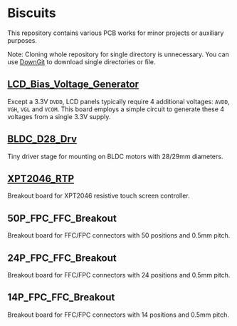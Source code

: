 # Biscuits 
This repository contains various PCB works for minor projects or auxiliary purposes.

Note: Cloning whole repository for single directory is unnecessary. You can use [DownGit](https://minhaskamal.github.io/DownGit/#/home) to download single directories or file.

## [LCD_Bias_Voltage_Generator](./LCD_Bias_Voltage_Generator/README.md)
Except a 3.3V `DVDD`, LCD panels typically require 4 additional voltages: `AVDD`, `VGH`, `VGL` and `VCOM`. This board employs a simple circuit to generate these 4 voltages from a single 3.3V supply.

## [BLDC_D28_Drv](./BLDC_D28_Drv/README.md)
Tiny driver stage for mounting on BLDC motors with 28/29mm diameters.

## [XPT2046_RTP](./XPT2046_RTP/README.md)
Breakout board for XPT2046 resistive touch screen controller.

## 50P_FPC_FFC_Breakout
Breakout board for FFC/FPC connectors with 50 positions and 0.5mm pitch.

## 24P_FPC_FFC_Breakout
Breakout board for FFC/FPC connectors with 24 positions and 0.5mm pitch.

## 14P_FPC_FFC_Breakout
Breakout board for FFC/FPC connectors with 14 positions and 0.5mm pitch.
